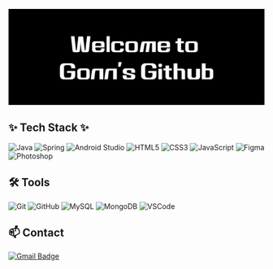 <p align="center">
  <img src="git_image.png" alt="Welcome to Gonn's Github">
</p>



## ✨ Tech Stack ✨

![Java](https://img.shields.io/badge/Java-007396?style=flat-square&logo=openjdk&logoColor=white)
![Spring](https://img.shields.io/badge/Spring-6DB33F?style=flat-square&logo=spring&logoColor=white)
![Android Studio](https://img.shields.io/badge/Android_Studio-3DDC84?style=flat-square&logo=android-studio&logoColor=white)
![HTML5](https://img.shields.io/badge/HTML5-E34F26?style=flat-square&logo=html5&logoColor=white)
![CSS3](https://img.shields.io/badge/CSS3-1572B6?style=flat-square&logo=css3&logoColor=white)
![JavaScript](https://img.shields.io/badge/JavaScript-F7DF1E?style=flat-square&logo=javascript&logoColor=black)
![Figma](https://img.shields.io/badge/Figma-F24E1E?style=flat-square&logo=figma&logoColor=white)
![Photoshop](https://img.shields.io/badge/Photoshop-31A8FF?style=flat-square&logo=adobe-photoshop&logoColor=white)



## 🛠 Tools

![Git](https://img.shields.io/badge/Git-F05032?style=flat-square&logo=git&logoColor=white)
![GitHub](https://img.shields.io/badge/GitHub-181717?style=flat-square&logo=github&logoColor=white)
![MySQL](https://img.shields.io/badge/MySQL-4479A1?style=flat-square&logo=mysql&logoColor=white)
![MongoDB](https://img.shields.io/badge/MongoDB-47A248?style=flat-square&logo=mongodb&logoColor=white)
![VSCode](https://img.shields.io/badge/VSCode-007ACC?style=flat-square&logo=visual-studio-code&logoColor=white)


## 📫 Contact

[![Gmail Badge](https://img.shields.io/badge/gounpark7475@gmail.com-D14836?style=flat-square&logo=gmail&logoColor=white&link=mailto:gounpark7475@gmail.com)](mailto:gounpark7475@gmail.com)
